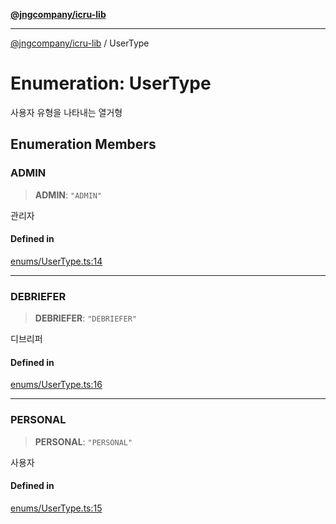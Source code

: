 [**@jngcompany/icru-lib**](../README.md)

***

[@jngcompany/icru-lib](../globals.md) / UserType

# Enumeration: UserType

사용자 유형을 나타내는 열거형

## Enumeration Members

### ADMIN

> **ADMIN**: `"ADMIN"`

관리자

#### Defined in

[enums/UserType.ts:14](https://github.com/jngcompany/icru-lib/blob/c1136b1cca3e7fccee98611dd392fe7b79b1145a/src/enums/UserType.ts#L14)

***

### DEBRIEFER

> **DEBRIEFER**: `"DEBRIEFER"`

디브리퍼

#### Defined in

[enums/UserType.ts:16](https://github.com/jngcompany/icru-lib/blob/c1136b1cca3e7fccee98611dd392fe7b79b1145a/src/enums/UserType.ts#L16)

***

### PERSONAL

> **PERSONAL**: `"PERSONAL"`

사용자

#### Defined in

[enums/UserType.ts:15](https://github.com/jngcompany/icru-lib/blob/c1136b1cca3e7fccee98611dd392fe7b79b1145a/src/enums/UserType.ts#L15)
